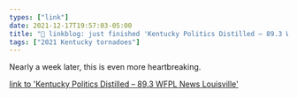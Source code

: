 ```yaml
---
types: ["link"]
date: 2021-12-17T19:57:03-05:00
title: "🔗 linkblog: just finished 'Kentucky Politics Distilled – 89.3 WFPL News Louisville'"
tags: ["2021 Kentucky tornadoes"]
---
```

Nearly a week later, this is even more heartbreaking.
 
[link to 'Kentucky Politics Distilled – 89.3 WFPL News Louisville'](https://wfpl.org/category/kentucky-politics-distilled/)
